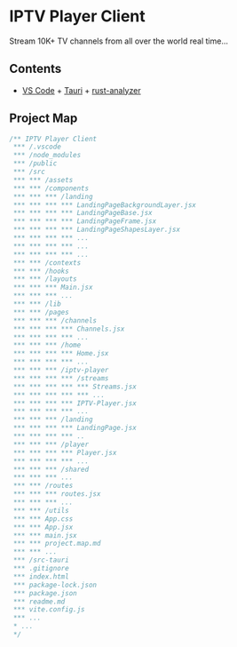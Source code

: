 # IPTV Player Client

Stream 10K+ TV channels from all over the world real time... 

## Contents

- [VS Code](https://code.visualstudio.com/) + [Tauri](https://marketplace.visualstudio.com/items?itemName=tauri-apps.tauri-vscode) + [rust-analyzer](https://marketplace.visualstudio.com/items?itemName=rust-lang.rust-analyzer)

## Project Map
<!-- /project.map.md/ -->
```ts
/** IPTV Player Client
 *** /.vscode 
 *** /node_modules
 *** /public
 *** /src
 *** *** /assets
 *** *** /components
 *** *** *** /landing
 *** *** *** *** LandingPageBackgroundLayer.jsx
 *** *** *** *** LandingPageBase.jsx
 *** *** *** *** LandingPageFrame.jsx
 *** *** *** *** LandingPageShapesLayer.jsx
 *** *** *** *** ...
 *** *** *** *** ...
 *** *** *** *** ...
 *** *** /contexts
 *** *** /hooks
 *** *** /layouts
 *** *** *** Main.jsx
 *** *** *** ...
 *** *** /lib
 *** *** /pages
 *** *** *** /channels
 *** *** *** *** Channels.jsx
 *** *** *** *** ...
 *** *** *** /home
 *** *** *** *** Home.jsx
 *** *** *** *** ...
 *** *** *** /iptv-player
 *** *** *** *** /streams
 *** *** *** *** *** Streams.jsx
 *** *** *** *** *** ...
 *** *** *** *** IPTV-Player.jsx
 *** *** *** *** ...
 *** *** *** /landing
 *** *** *** *** LandingPage.jsx
 *** *** *** *** ..
 *** *** *** /player
 *** *** *** *** Player.jsx
 *** *** *** *** ...
 *** *** *** /shared
 *** *** *** ...
 *** *** /routes
 *** *** *** routes.jsx
 *** *** *** ...
 *** *** /utils
 *** *** App.css
 *** *** App.jsx
 *** *** main.jsx
 *** *** project.map.md
 *** *** ...
 *** /src-tauri
 *** .gitignore
 *** index.html 
 *** package-lock.json 
 *** package.json 
 *** readme.md 
 *** vite.config.js 
 *** ...
 * ...  
 */





```
<!-- // -->